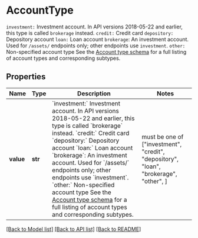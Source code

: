 # AccountType

`investment:` Investment account. In API versions 2018-05-22 and earlier, this type is called `brokerage` instead.  `credit:` Credit card  `depository:` Depository account  `loan:` Loan account  `brokerage`: An investment account. Used for `/assets/` endpoints only; other endpoints use `investment`.  `other:` Non-specified account type  See the [Account type schema](https://plaid.com/docs/api/accounts#account-type-schema) for a full listing of account types and corresponding subtypes.

## Properties
Name | Type | Description | Notes
------------ | ------------- | ------------- | -------------
**value** | **str** | &#x60;investment:&#x60; Investment account. In API versions 2018-05-22 and earlier, this type is called &#x60;brokerage&#x60; instead.  &#x60;credit:&#x60; Credit card  &#x60;depository:&#x60; Depository account  &#x60;loan:&#x60; Loan account  &#x60;brokerage&#x60;: An investment account. Used for &#x60;/assets/&#x60; endpoints only; other endpoints use &#x60;investment&#x60;.  &#x60;other:&#x60; Non-specified account type  See the [Account type schema](https://plaid.com/docs/api/accounts#account-type-schema) for a full listing of account types and corresponding subtypes. |  must be one of ["investment", "credit", "depository", "loan", "brokerage", "other", ]

[[Back to Model list]](../README.md#documentation-for-models) [[Back to API list]](../README.md#documentation-for-api-endpoints) [[Back to README]](../README.md)


